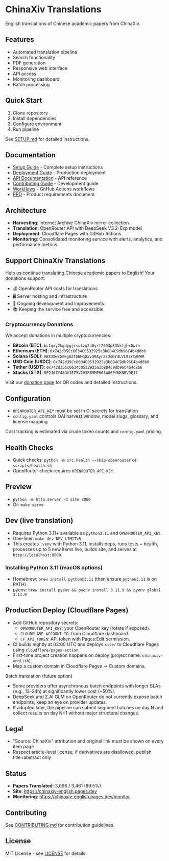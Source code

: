 # ChinaXiv Translations

English translations of Chinese academic papers from ChinaXiv.

## Features
- Automated translation pipeline
- Search functionality
- PDF generation
- Responsive web interface
- API access
- Monitoring dashboard
- Batch processing

## Quick Start
1. Clone repository
2. Install dependencies
3. Configure environment
4. Run pipeline

See [SETUP.md](docs/SETUP.md) for detailed instructions.

## Documentation
- [Setup Guide](docs/SETUP.md) - Complete setup instructions
- [Deployment Guide](docs/DEPLOYMENT.md) - Production deployment
- [API Documentation](docs/API.md) - API reference
- [Contributing Guide](docs/CONTRIBUTING.md) - Development guide
- [Workflows](docs/WORKFLOWS.md) - GitHub Actions workflows
- [PRD](docs/PRD.md) - Product requirements document

## Architecture
- **Harvesting**: Internet Archive ChinaXiv mirror collection
- **Translation**: OpenRouter API with DeepSeek V3.2-Exp model
- **Deployment**: Cloudflare Pages with GitHub Actions
- **Monitoring**: Consolidated monitoring service with alerts, analytics, and performance metrics

## Support ChinaXiv Translations

Help us continue translating Chinese academic papers to English! Your donations support:

- 💰 OpenRouter API costs for translations
- 🖥️ Server hosting and infrastructure
- 🔧 Ongoing development and improvements
- 📚 Keeping the service free and accessible

### Cryptocurrency Donations

We accept donations in multiple cryptocurrencies:

- **Bitcoin (BTC)**: `bc1qxy2kgdygjrsqtzq2n0yrf2493p83kkfjhx0wlh`
- **Ethereum (ETH)**: `0x742d35Cc6634C0532925a3b8D4C9db96C4b4d8b6`
- **Solana (SOL)**: `9WzDXwBbmkg8ZTbNMqUxvQRAyrZzDsGYdLVL9zYtAWWM`
- **USD Coin (USDC)**: `0x742d35Cc6634C0532925a3b8D4C9db96C4b4d8b6`
- **Tether (USDT)**: `0x742d35Cc6634C0532925a3b8D4C9db96C4b4d8b6`
- **Stacks (STX)**: `SP2J6ZY48GV1EZ5V2V5RB9MP66SW86PYKKNRV9EJ7`

Visit our [donation page](https://chinaxiv-english.pages.dev/donation.html) for QR codes and detailed instructions.

## Configuration

- `OPENROUTER_API_KEY` must be set in CI secrets for translation
- `config.yaml` controls OAI harvest window, model slugs, glossary, and license mapping

Cost tracking is estimated via crude token counts and `config.yaml` pricing.

## Health Checks

- Quick checks: `python -m src.health --skip-openrouter` or `scripts/health.sh`
- OpenRouter check requires `OPENROUTER_API_KEY`.

## Preview

- `python -m http.server -d site 8000`
- Or: `make serve`

## Dev (live translation)

- Requires Python 3.11+ available as `python3.11` and `OPENROUTER_API_KEY`.
- One-liner: `make dev DEV_LIMIT=5`
- This creates `.venv` with Python 3.11, installs deps, runs tests + health, processes up to 5 new items live, builds site, and serves at `http://localhost:8000`.

### Installing Python 3.11 (macOS options)
- Homebrew: `brew install python@3.11` (then ensure `python3.11` is on PATH)
- pyenv: `brew install pyenv && pyenv install 3.11.9 && pyenv global 3.11.9`

## Production Deploy (Cloudflare Pages)

- Add GitHub repository secrets:
  - `OPENROUTER_API_KEY`: your OpenRouter key (rotate if exposed).
  - `CLOUDFLARE_ACCOUNT_ID`: from Cloudflare dashboard.
  - `CF_API_TOKEN`: API token with Pages:Edit permission.
- CI builds nightly at 03:00 UTC and deploys `site/` to Cloudflare Pages using `cloudflare/pages-action`.
- First-time project creation happens on deploy (project name: `chinaxiv-english`).
- Map a custom domain in Cloudflare Pages → Custom domains.

Batch translation (future option)
- Some providers offer asynchronous batch endpoints with longer SLAs (e.g., 12–24h) at significantly lower cost (~50%).
- DeepSeek and Z.AI GLM on OpenRouter do not currently expose batch endpoints; keep an eye on provider updates.
- If adopted later, the pipeline can submit segment batches on day N and collect results on day N+1 without major structural changes.

## Legal

- "Source: ChinaXiv" attribution and original link must be shown on every item page
- Respect article-level license; if derivatives are disallowed, publish title+abstract only

## Status
- **Papers Translated**: 3,096 / 3,461 (89.5%)
- **Site**: https://chinaxiv-english.pages.dev
- **Monitoring**: https://chinaxiv-english.pages.dev/monitor

## Contributing
See [CONTRIBUTING.md](docs/CONTRIBUTING.md) for contribution guidelines.

## License
MIT License - see [LICENSE](LICENSE) for details.
